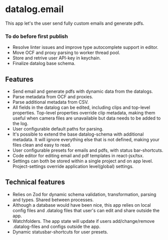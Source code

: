 # datalog.email

This app let's the user send fully custom emails and generate pdfs.

### To do before first publish

- Resolve linter issues and improve type autocomplete support in editor.
- Move OCF and proxy parsing to worker thread pool.
- Store and retrive user API-key in keychain.
- Finalize datalog base schema.

## Features

- Send email and generate pdfs with dynamic data from the datalogs.
- Parse metadata from OCF and proxies.
- Parse additional metadata from CSV.
- All fields in the datalog can be edited, including clips and top-level properties. Top-level properties override clip metadata, making them useful when camera files are unavailable but data needs to be added to the log.
- User configurable default paths for parsing.
- It's possible to extend the base datalog-schema with additional metadata. It will ignore everything else that is not defined, making your files clean and easy to read.
- User configurable presets for emails and pdfs, with status bar-shortcuts.
- Code editor for editing email and pdf templates in react-jsx/tsx.
- Settings can both be stored within a single project and on app level. Project-settings override application level(global) settings.

## Technical features

- Relies on Zod for dynamic schema validation, transformation, parsing and types. Shared between processes.
- Although a database would have been nice, this app relies on local config files and .datalog files that user's can edit and share outside the app.
- Watchfolders. The app state will update if users add/change/remove .datalog-files and configs outside the app.
- Dynamic statusbar-shortcuts for user presets.
